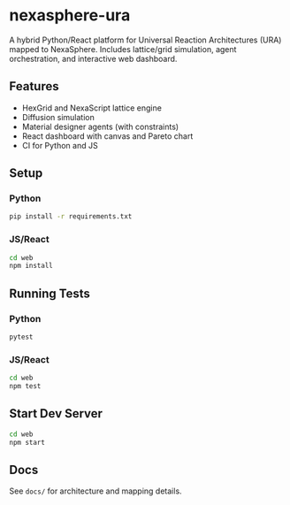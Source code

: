 # nexasphere-ura

A hybrid Python/React platform for Universal Reaction Architectures (URA) mapped to NexaSphere. Includes lattice/grid simulation, agent orchestration, and interactive web dashboard.

## Features
- HexGrid and NexaScript lattice engine
- Diffusion simulation
- Material designer agents (with constraints)
- React dashboard with canvas and Pareto chart
- CI for Python and JS

## Setup

### Python
```sh
pip install -r requirements.txt
```

### JS/React
```sh
cd web
npm install
```

## Running Tests

### Python
```sh
pytest
```

### JS/React
```sh
cd web
npm test
```

## Start Dev Server
```sh
cd web
npm start
```

## Docs
See `docs/` for architecture and mapping details.
